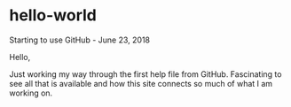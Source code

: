 # hello-world
Starting to use GitHub - June 23, 2018

Hello,

Just working my way through the first help file from GitHub. Fascinating to see all that is available and how this site connects so much of what I am working on.
